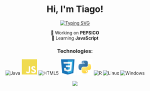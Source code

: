 <h1 align="center">Hi, I'm Tiago!</h1>
<p align="center">
  <a href="https://git.io/typing-svg">
    <img src="https://readme-typing-svg.demolab.com?font=Space+Grotesk&weight=100&size=30&duration=3000&pause=1000&color=F733C2&center=true&multiline=true&random=false&width=435&lines=Software+Engineer+Student" alt="Typing SVG" />
  </a>
</p>

<p align="center">
  💼 Working on <strong>PEPSICO</strong>
  <br>
  📝 Learning <strong>JavaScript</strong>
</p>

<div align="center">
  <h3>Technologies:</h3>
  <img src="https://cdn.jsdelivr.net/gh/devicons/devicon@latest/icons/java/java-original.svg" alt="Java" height="50" width="50">
  <img src="https://raw.githubusercontent.com/devicons/devicon/master/icons/javascript/javascript-plain.svg" alt="JavaScript" height="50" width="50">
  <img src="https://cdn.jsdelivr.net/gh/devicons/devicon/icons/html5/html5-original.svg" alt="HTML5" height="50" width="50">
  <img src="https://raw.githubusercontent.com/devicons/devicon/master/icons/css3/css3-original.svg" alt="CSS3" height="50" width="50">
  <img src="https://raw.githubusercontent.com/devicons/devicon/master/icons/python/python-original.svg" alt="Python" height="50" width="50">
  <img src="https://cdn.jsdelivr.net/gh/devicons/devicon/icons/r/r-original.svg" alt="R" height="50" width="50">
  <img src="https://cdn.jsdelivr.net/gh/devicons/devicon/icons/linux/linux-original.svg" alt="Linux" height="50" width="50">
  <img src="https://cdn.jsdelivr.net/gh/devicons/devicon/icons/windows8/windows8-original.svg" alt="Windows" height="50" width="50">
</div>

<br>

<div align="center">
  <a href="https://github.com/TiagoGrebogi">
    <img loading="lazy" height="200em" src="https://github-readme-stats.vercel.app/api/top-langs/?username=TiagoGrebogi&layout=compact&langs_count=7&theme=dark"/>
  </a>
</div>
